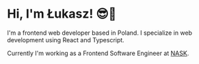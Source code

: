 
# Hi, I'm Łukasz! 😎👋

I'm a frontend web developer based in Poland. I specialize in web development using React and Typescript.

Currently I'm working as a Frontend Software Engineer at [NASK](https://www.nask.pl/).
